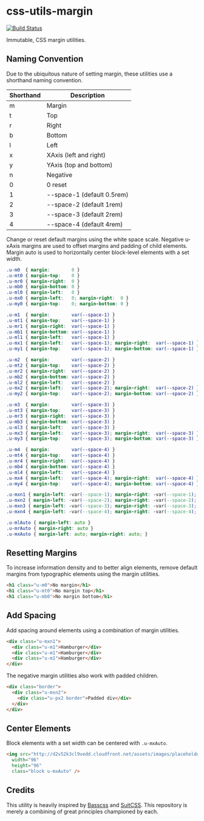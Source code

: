 # css-utils-margin
[![Build Status](https://travis-ci.org/dcalhoun/css-utils-margin.svg?branch=master)](https://travis-ci.org/dcalhoun/css-utils-margin)

Immutable, CSS margin utilities.

## Naming Convention
Due to the ubiquitous nature of setting margin, these utilities use a shorthand
naming convention.

| Shorthand | Description                |
| --------- | -----------                |
| m         | Margin                     |
| t         | Top                        |
| r         | Right                      |
| b         | Bottom                     |
| l         | Left                       |
| x         | XAxis (left and right)     |
| y         | YAxis (top and bottom)     |
| n         | Negative                   |
| 0         | 0 reset                    |
| 1         | --space-1 (default 0.5rem) |
| 2         | --space-2 (default 1rem)   |
| 3         | --space-3 (default 2rem)   |
| 4         | --space-4 (default 4rem)   |

Change or reset default margins using the white space scale. Negative u-xAxis
margins are used to offset margins and padding of child elements. Margin auto is
used to horizontally center block-level elements with a set width.

```css
.u-m0  { margin:        0 }
.u-mt0 { margin-top:    0 }
.u-mr0 { margin-right:  0 }
.u-mb0 { margin-bottom: 0 }
.u-ml0 { margin-left:   0 }
.u-mx0 { margin-left:   0; margin-right:  0 }
.u-my0 { margin-top:    0; margin-bottom: 0 }

.u-m1  { margin:        var(--space-1) }
.u-mt1 { margin-top:    var(--space-1) }
.u-mr1 { margin-right:  var(--space-1) }
.u-mb1 { margin-bottom: var(--space-1) }
.u-ml1 { margin-left:   var(--space-1) }
.u-mx1 { margin-left:   var(--space-1); margin-right:  var(--space-1) }
.u-my1 { margin-top:    var(--space-1); margin-bottom: var(--space-1) }

.u-m2  { margin:        var(--space-2) }
.u-mt2 { margin-top:    var(--space-2) }
.u-mr2 { margin-right:  var(--space-2) }
.u-mb2 { margin-bottom: var(--space-2) }
.u-ml2 { margin-left:   var(--space-2) }
.u-mx2 { margin-left:   var(--space-2); margin-right:  var(--space-2) }
.u-my2 { margin-top:    var(--space-2); margin-bottom: var(--space-2) }

.u-m3  { margin:        var(--space-3) }
.u-mt3 { margin-top:    var(--space-3) }
.u-mr3 { margin-right:  var(--space-3) }
.u-mb3 { margin-bottom: var(--space-3) }
.u-ml3 { margin-left:   var(--space-3) }
.u-mx3 { margin-left:   var(--space-3); margin-right:  var(--space-3) }
.u-my3 { margin-top:    var(--space-3); margin-bottom: var(--space-3) }

.u-m4  { margin:        var(--space-4) }
.u-mt4 { margin-top:    var(--space-4) }
.u-mr4 { margin-right:  var(--space-4) }
.u-mb4 { margin-bottom: var(--space-4) }
.u-ml4 { margin-left:   var(--space-4) }
.u-mx4 { margin-left:   var(--space-4); margin-right:  var(--space-4) }
.u-my4 { margin-top:    var(--space-4); margin-bottom: var(--space-4) }

.u-mxn1 { margin-left: -var(--space-1); margin-right: -var(--space-1); }
.u-mxn2 { margin-left: -var(--space-2); margin-right: -var(--space-2); }
.u-mxn3 { margin-left: -var(--space-3); margin-right: -var(--space-3); }
.u-mxn4 { margin-left: -var(--space-4); margin-right: -var(--space-4); }

.u-mlAuto { margin-left: auto }
.u-mrAuto { margin-right: auto }
.u-mxAuto { margin-left: auto; margin-right: auto; }
```

## Resetting Margins
To increase information density and to better align elements, remove default
margins from typographic elements using the margin utilities.

```html
<h1 class="u-m0">No margin</h1>
<h1 class="u-mt0">No margin top</h1>
<h1 class="u-mb0">No margin bottom</h1>
```

## Add Spacing
Add spacing around elements using a combination of margin utilities.

```html
<div class="u-mxn1">
  <div class="u-m1">Hamburger</div>
  <div class="u-m1">Hamburger</div>
  <div class="u-m1">Hamburger</div>
</div>
```

The negative margin utilities also work with padded children.

```html
<div class="border">
  <div class="u-mxn2">
    <div class="u-px2 border">Padded div</div>
  </div>
</div>
```

## Center Elements
Block elements with a set width can be centered with `.u-mxAuto`.

```html
<img src="http://d2v52k3cl9vedd.cloudfront.net/assets/images/placeholder-square.svg"
  width="96"
  height="96"
  class="block u-mxAuto" />
```

## Credits
This utility is heavily inspired by [Basscss](http://www.basscss.com) and
[SuitCSS](http://suitcss.github.io). This repository is merely a combining of
great principles championed by each.
